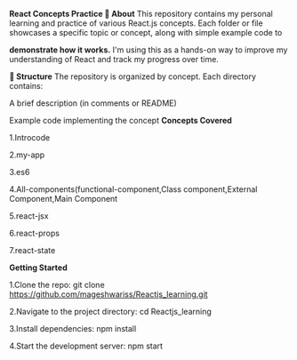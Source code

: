 **React Concepts Practice
📘 About**
This repository contains my personal learning and practice of various React.js concepts. Each folder or file showcases a specific topic or concept, along with simple example code to 

**demonstrate how it works.**
I'm using this as a hands-on way to improve my understanding of React and track my progress over time.

**📂 Structure**
The repository is organized by concept. Each directory contains:

A brief description (in comments or README)

Example code implementing the concept
**Concepts Covered**

1.Introcode

2.my-app

3.es6

4.All-components(functional-component,Class component,External Component,Main Component

5.react-jsx

6.react-props

7.react-state

**Getting Started**

1.Clone the repo:
git clone https://github.com/mageshwariss/Reactjs_learning.git

2.Navigate to the project directory:
cd Reactjs_learning

3.Install dependencies:
npm install

4.Start the development server:
npm start
